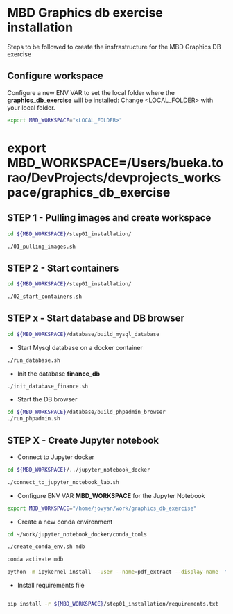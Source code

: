 # MBD Graphics db exercise installation
Steps to be followed to create the insfrastructure for the MBD Graphics DB exercise


## Configure workspace

Configure a new ENV VAR to set the local folder where the **graphics_db_exercise** will be installed:
Change <LOCAL_FOLDER> with your local folder.

```bash
export MBD_WORKSPACE="<LOCAL_FOLDER>"
```
# export MBD_WORKSPACE=/Users/bueka.torao/DevProjects/devprojects_workspace/graphics_db_exercise

## STEP 1 - Pulling images and create workspace

```bash
cd ${MBD_WORKSPACE}/step01_installation/
```

```bash
./01_pulling_images.sh
```

## STEP 2 - Start containers

```bash
cd ${MBD_WORKSPACE}/step01_installation/
```

```bash
./02_start_containers.sh
```

## STEP x - Start database and DB browser

```bash 
cd ${MBD_WORKSPACE}/database/build_mysql_database
```

- Start Mysql database on a docker container
```bash 
./run_database.sh
```

- Init the database **finance_db**

```bash
./init_database_finance.sh
```

- Start the DB browser

```bash
cd ${MBD_WORKSPACE}/database/build_phpadmin_browser
./run_phpadmin.sh
```



## STEP X - Create Jupyter notebook
- Connect to Jupyter docker
```bash
cd ${MBD_WORKSPACE}/../jupyter_notebook_docker

./connect_to_jupyter_notebook_lab.sh

```

- Configure ENV VAR **MBD_WORKSPACE** for the Jupyter Notebook

```bash
export MBD_WORKSPACE="/home/jovyan/work/graphics_db_exercise"
```



- Create a new conda environment
```bash
cd ~/work/jupyter_notebook_docker/conda_tools

./create_conda_env.sh mdb

conda activate mdb

python -m ipykernel install --user --name=pdf_extract --display-name  "mdb"

```

- Install requirements file 
```bash

pip install -r ${MBD_WORKSPACE}/step01_installation/requirements.txt

```
